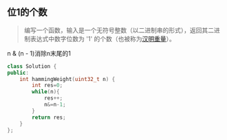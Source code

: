 ## 位1的个数

> 编写一个函数，输入是一个无符号整数（以二进制串的形式），返回其二进制表达式中数字位数为 '1' 的个数（也被称为[汉明重量](https://baike.baidu.com/item/汉明重量)）。

n & (n - 1)消除n末尾的1

```c++
class Solution {
public:
    int hammingWeight(uint32_t n) {
        int res=0;
        while(n){
            res++;
            n&=n-1;
        }
        return res;
    }
};
```

